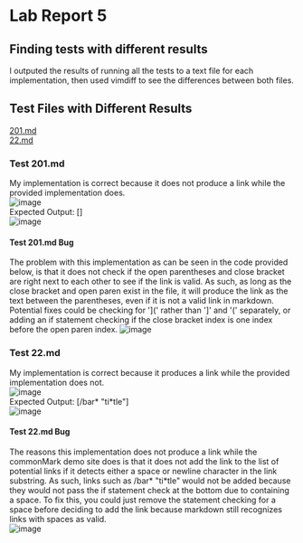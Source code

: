 # Lab Report 5  
  
## Finding tests with different results  
I outputed the results of running all the tests to a text file for each implementation, then used vimdiff to see the differences between both files.  
## Test Files with Different Results  
[201.md](https://github.com/nidhidhamnani/markdown-parser/blob/main/test-files/201.md)   
[22.md](https://github.com/nidhidhamnani/markdown-parser/blob/main/test-files/22.md)  
  
### Test 201.md  
My implementation is correct because it does not produce a link while the provided implementation does.  
![image](https://user-images.githubusercontent.com/92767729/171075260-a12443a6-7097-4260-9c40-89ece5e40d07.png)  
Expected Output: []  
![image](https://user-images.githubusercontent.com/92767729/171075529-e89cdde3-c555-490d-aae5-066953685446.png)  
  
#### Test 201.md Bug  
The problem with this implementation as can be seen in the code provided below, is that it does not check if the open parentheses and close bracket are right next to each other to see if the link is valid. As such, as long as the close bracket and open paren exist in the file, it will produce the link as the text between the parentheses, even if it is not a valid link in markdown. Potential fixes could be checking for '](' rather than ']' and '(' separately, or adding an if statement checking if the close bracket index is one index before the open paren index. 
![image](https://user-images.githubusercontent.com/92767729/171076402-d0bae9d4-395a-464f-94ab-2025558de649.png)  
  
### Test 22.md  
My implementation is correct because it produces a link while the provided implementation does not.  
![image](https://user-images.githubusercontent.com/92767729/171075238-18e4cb29-2c9a-4a55-8b5c-d498c5b53008.png)  
Expected Output: [/bar\* "ti\*tle"]  
![image](https://user-images.githubusercontent.com/92767729/171076640-0f2950d9-89d8-496c-94c4-06a8fe1312df.png)  
  
#### Test 22.md Bug
The reasons this implementation does not produce a link while the commonMark demo site does is that it does not add the link to the list of potential links if it detects either a space or newline character in the link substring. As such, links such as /bar\* "ti\*tle" would not be added because they would not pass the if statement check at the bottom due to containing a space. To fix this, you could just remove the statement checking for a space before deciding to add the link because markdown still recognizes links with spaces as valid.  
![image](https://user-images.githubusercontent.com/92767729/171077295-8c0fc754-1216-4472-b6fb-60b387388353.png)







